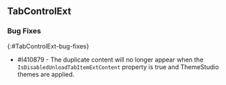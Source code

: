 ## TabControlExt

### Bug Fixes
{:#TabControlExt-bug-fixes}

* \#I410879 - The duplicate content will no longer appear when the `IsDisabledUnloadTabItemExtContent` property is true and ThemeStudio themes are applied.
